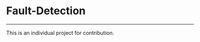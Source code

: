 # Fault-Detection
-------------------------------------------------------
This is an individual project for contribution.
